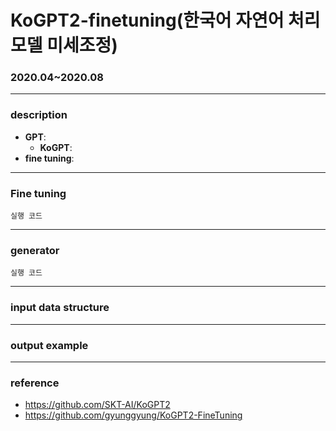 # KoGPT2-finetuning(한국어 자연어 처리 모델 미세조정)
### 2020.04~2020.08

-----------
### description
  - __GPT__:
    - __KoGPT__:
  - __fine tuning__:

----------
### Fine tuning
  `실행 코드`
  
----------
### generator
  `실행 코드`
  
----------

### input data structure
---------

### output example

----------

### reference 
  - https://github.com/SKT-AI/KoGPT2 
  - https://github.com/gyunggyung/KoGPT2-FineTuning
